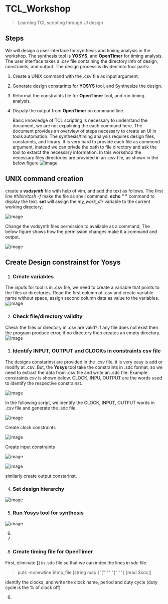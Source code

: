 # TCL_Workshop
> Learning TCL scripting through UI design
>
## Steps
We will design a user interface for synthesis and timing analysis in the workshop. The synthesis tool is **YOSYS**, and **OpenTimer** for timing analysis. The user interface takes a .csv file containing the directory info of design, constraints, and output. The design process is divided into four parts:
1. Create a UNIX command with the .csv file as input argument.
2. Generate design constarints for **YOSYS** tool, and Synthesize the design.
3. Reformat the constraints file for **OpenTimer** tool, and run timing analysis.
4. Dispaly the output from **OpenTimer** on command line.

   Basic knowledge of TCL scripting is necessary to understand the document, we are not expalining the each command here. The document provides an overview of steps necessary to create an UI in tools automation.
   The synthesis/timing analysis requires design files, constarints, and library. It is very hard to provide each file as commond argument, instead we can privde the path to file directory and ask the tool to extarct the necessary information. In this workshop the necessary files directories are provided in an .csv file, as shown in the below figure
    ![image](https://github.com/RajuMachupalli/TCL_Workshop/assets/52839597/bc89e6a1-cb72-448d-8afb-7219fb8858fd)

   
## UNIX command creation ##
create a ***vsdsynth*** file with help of vim, and add the text as follows. The first line *#!/bin/tcsh -f* make the file as shell command. **echo " "** command to display the text. **set** will assign the *my_work_dir* variable to the current working directory. 

![image](https://github.com/RajuMachupalli/TCL_Workshop/assets/52839597/89c7cee0-ee46-4b21-a9bc-56f0cf55af2d)

Change the vsdsynth files permission to available as a command, The below figure shows how the permission changes make it a command and output.

![image](https://github.com/RajuMachupalli/TCL_Workshop/assets/52839597/7a0ad8d1-88e4-4ba9-b111-db3255d0c3a0)

## Create Design constrainst for Yosys ##
1. ### Create variables ###
  The inputs for tool is in .csv file, we need to create a variable that points to the files or directories. Read the first column of .csv and create variable name without space, assign second column data as value to the variables. 
  ![image](https://github.com/RajuMachupalli/TCL_Workshop/assets/52839597/fc3f0713-4892-4e68-b4e8-0426fefa8f41)

2. ### Check file/directory validity ###
  Check the files or directory in .csv are valid? if any file does not exist then the program produce error, if no directory then creates an empty directory.
  ![image](https://github.com/RajuMachupalli/TCL_Workshop/assets/52839597/b47e2d9a-7a09-45e5-8afe-f92dd197db98)

3. ### Identify INPUT, OUTPUT and CLOCKs in constraints csv file ###
  The designs constarinst are provided in the .csv file, it is very easy is add or modify at .csv. But, the **Yosys** tool take the constraints in .sdc format, so we need to extract the data from .csv file and write an .sdc file. Example constraints.csv is shown below, CLOCK, INPU, OUTPUT are the words used to identify the respective constrainst. 

  ![image](https://github.com/RajuMachupalli/TCL_Workshop/assets/52839597/f464048c-7603-47ea-8f05-bbcc46588b74)

  In the following script, we identify the CLOCK, INPUT, OUTPUT words in .csv file and generate the .sdc file.  

  ![image](https://github.com/RajuMachupalli/TCL_Workshop/assets/52839597/6facee43-41df-43c0-aee3-38bc4794758b)

  Create clock constraints
  
  ![image](https://github.com/RajuMachupalli/TCL_Workshop/assets/52839597/9f4eabb4-dffd-4e7f-b0cf-fabfc8c357a7)

  Create input constraints
  
  ![image](https://github.com/RajuMachupalli/TCL_Workshop/assets/52839597/8f66bfd2-f18d-4d70-96ee-58a4cd34b99d)

  ![image](https://github.com/RajuMachupalli/TCL_Workshop/assets/52839597/82fa2c46-2631-4f92-8e13-ba51aca8938d)

  similarly create output constarinst.

4.  ### Set design hierarchy ###
  ![image](https://github.com/RajuMachupalli/TCL_Workshop/assets/52839597/beb75d1f-f9d8-402e-8f9a-073ebf32c857)

5. ### Run Yosys tool for synthesis ###
  ![image](https://github.com/RajuMachupalli/TCL_Workshop/assets/52839597/0d406188-d6dc-446d-9a95-95eae40fbab8)
  

6. 

7.  

8.  ### Create timing file for OpenTimer ###
  First, eliminate [] in .sdc file so that we can index the lines in sdc file. 
  >puts -nonewline $tmp_file [string map {"\[" "" "\]" ""} [read $sdc]]

  identify the clocks, and write the clock name, period and duty cycle (duty cycle is the % of clock off)
  >
>

6.  


